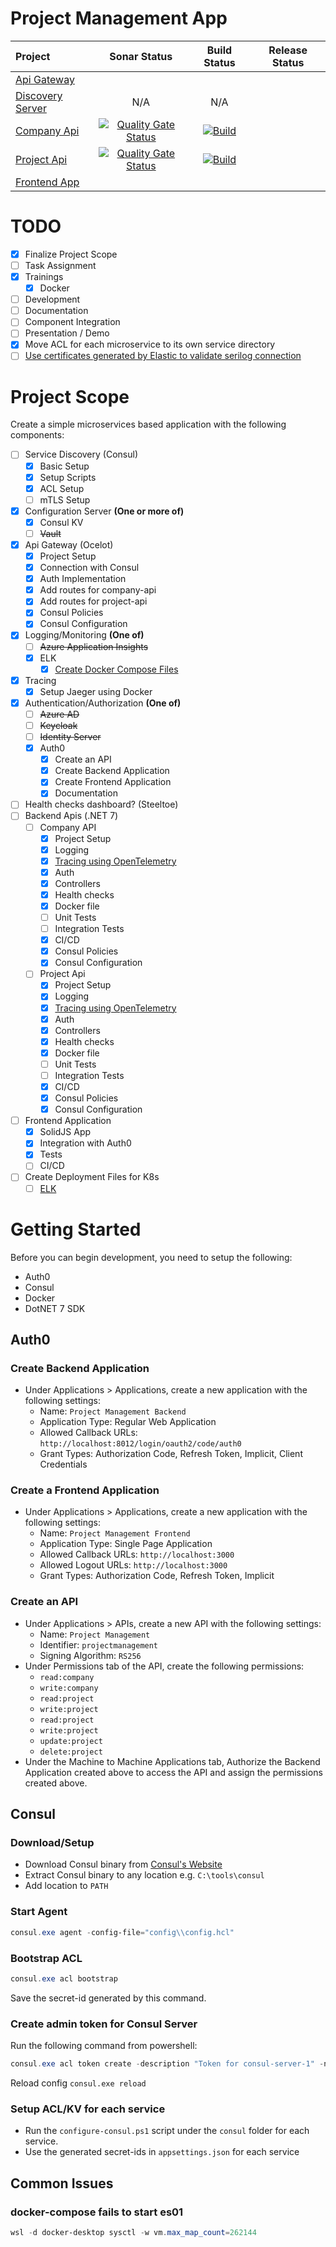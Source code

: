 # Project Management App

| Project                                                                                  |                                                                                                                Sonar Status                                                                                                                 |                                                                                                          Build Status                                                                                                          | Release Status |
|:-----------------------------------------------------------------------------------------|:-------------------------------------------------------------------------------------------------------------------------------------------------------------------------------------------------------------------------------------------:|:------------------------------------------------------------------------------------------------------------------------------------------------------------------------------------------------------------------------------:|:--------------:|
| [Api Gateway](https://github.com/afroze9/dotnet-projectmanagement-api-gateway)           |                                                                                                                                                                                                                                             |                                                                                                                                                                                                                                |                |
| [Discovery Server](https://github.com/afroze9/dotnet-projectmanagement-discovery-server) |                                                                                                                     N/A                                                                                                                     |                                                                                                              N/A                                                                                                               |                |
| [Company Api](https://github.com/afroze9/dotnet-projectmanagement-company-api)           | [![Quality Gate Status](https://sonarcloud.io/api/project_badges/measure?project=afroze9_dotnet-projectmanagement-company-api&metric=alert_status)](https://sonarcloud.io/summary/new_code?id=afroze9_dotnet-projectmanagement-company-api) | [![Build](https://github.com/afroze9/dotnet-projectmanagement-company-api/actions/workflows/dotnet.yml/badge.svg?branch=master)](https://github.com/afroze9/dotnet-projectmanagement-company-api/actions/workflows/dotnet.yml) |                |
| [Project Api](https://github.com/afroze9/dotnet-projectmanagement-project-api)           | [![Quality Gate Status](https://sonarcloud.io/api/project_badges/measure?project=afroze9_dotnet-projectmanagement-project-api&metric=alert_status)](https://sonarcloud.io/summary/new_code?id=afroze9_dotnet-projectmanagement-project-api) |        [![Build](https://github.com/afroze9/dotnet-projectmanagement-project-api/actions/workflows/dotnet.yml/badge.svg)](https://github.com/afroze9/dotnet-projectmanagement-project-api/actions/workflows/dotnet.yml)        |                |
| [Frontend App](https://github.com/afroze9/dotnet-projectmanagement-frontend-app)         |                                                                                                                                                                                                                                             |                                                                                                                                                                                                                                |                |

# TODO

* [x] Finalize Project Scope
* [ ] Task Assignment
* [x] Trainings
    * [x] Docker
* [ ] Development
* [ ] Documentation
* [ ] Component Integration
* [ ] Presentation / Demo
* [x] Move ACL for each microservice to its own service directory
* [ ] [Use certificates generated by Elastic to validate serilog connection](https://www.elastic.co/guide/en/elasticsearch/client/net-api/2.x/working-with-certificates.html)

# Project Scope

Create a simple microservices based application with the following components:

* [ ] Service Discovery (Consul)
    * [x] Basic Setup
    * [x] Setup Scripts
    * [x] ACL Setup
    * [ ] mTLS Setup
* [x] Configuration Server **(One or more of)**
    * [x] Consul KV
    * [ ] ~~Vault~~
* [x] Api Gateway (Ocelot)
    * [x] Project Setup
    * [x] Connection with Consul
    * [x] Auth Implementation
    * [x] Add routes for company-api
    * [x] Add routes for project-api
    * [x] Consul Policies
    * [x] Consul Configuration
* [x] Logging/Monitoring **(One of)**
    * [ ] ~~Azure Application Insights~~
    * [x] ELK
        * [x] [Create Docker Compose Files](https://www.elastic.co/guide/en/elasticsearch/reference/current/docker.html)
* [x] Tracing
    * [x] Setup Jaeger using Docker
* [x] Authentication/Authorization **(One of)**
    * [ ] ~~Azure AD~~
    * [ ] ~~Keycloak~~
    * [ ] ~~Identity Server~~
    * [x] Auth0
        * [x] Create an API
        * [x] Create Backend Application
        * [x] Create Frontend Application
        * [x] Documentation
* [ ] Health checks dashboard? (Steeltoe)
* [ ] Backend Apis (.NET 7)
    * [ ] Company API
        * [x] Project Setup
        * [x] Logging
        * [x] [Tracing using OpenTelemetry](https://github.com/open-telemetry/opentelemetry-dotnet/blob/main/src/OpenTelemetry.Instrumentation.AspNetCore/README.md)
        * [x] Auth
        * [x] Controllers
        * [x] Health checks
        * [x] Docker file
        * [ ] Unit Tests
        * [ ] Integration Tests
        * [x] CI/CD
        * [x] Consul Policies
        * [x] Consul Configuration
    * [ ] Project Api
        * [x] Project Setup
        * [x] Logging
        * [x] [Tracing using OpenTelemetry](https://github.com/open-telemetry/opentelemetry-dotnet/blob/main/src/OpenTelemetry.Instrumentation.AspNetCore/README.md)
        * [x] Auth
        * [x] Controllers
        * [x] Health checks
        * [x] Docker file
        * [ ] Unit Tests
        * [ ] Integration Tests
        * [x] CI/CD
        * [x] Consul Policies
        * [x] Consul Configuration
* [ ] Frontend Application
    * [x] SolidJS App
    * [x] Integration with Auth0
    * [x] Tests
    * [ ] CI/CD
* [ ] Create Deployment Files for K8s
    * [ ] [ELK](https://phoenixnap.com/kb/elasticsearch-kubernetes)

# Getting Started

Before you can begin development, you need to setup the following:

* Auth0
* Consul
* Docker
* DotNET 7 SDK

## Auth0

### Create Backend Application

* Under Applications > Applications, create a new application with the following settings:
    * Name: `Project Management Backend`
    * Application Type: Regular Web Application
    * Allowed Callback URLs: `http://localhost:8012/login/oauth2/code/auth0`
    * Grant Types: Authorization Code, Refresh Token, Implicit, Client Credentials

### Create a Frontend Application

* Under Applications > Applications, create a new application with the following settings:
    * Name: `Project Management Frontend`
    * Application Type: Single Page Application
    * Allowed Callback URLs: `http://localhost:3000`
    * Allowed Logout URLs: `http://localhost:3000`
    * Grant Types: Authorization Code, Refresh Token, Implicit

### Create an API

* Under Applications > APIs, create a new API with the following settings:
    * Name: `Project Management`
    * Identifier: `projectmanagement`
    * Signing Algorithm: `RS256`
* Under Permissions tab of the API, create the following permissions:
    * `read:company`
    * `write:company`
    * `read:project`
    * `write:project`
    * `read:project`
    * `write:project`
    * `update:project`
    * `delete:project`
* Under the Machine to Machine Applications tab, Authorize the Backend Application created above to access the API and
  assign the permissions created above.

## Consul

### Download/Setup

* Download Consul binary from [Consul's Website](https://developer.hashicorp.com/consul/downloads)
* Extract Consul binary to any location e.g. `C:\tools\consul`
* Add location to `PATH`

### Start Agent

```powershell
consul.exe agent -config-file="config\\config.hcl"
```

### Bootstrap ACL

```powershell
consul.exe acl bootstrap
```

Save the secret-id generated by this command.

### Create admin token for Consul Server

Run the following command from powershell:

```powershell
consul.exe acl token create -description "Token for consul-server-1" -node-identity "consul-server-1:az-1" -token="<bootstrap-token>"
```

Reload config `consul.exe reload`

### Setup ACL/KV for each service

* Run the `configure-consul.ps1` script under the `consul` folder for each service.
* Use the generated secret-ids in `appsettings.json` for each service

## Common Issues

### docker-compose fails to start es01

```powershell
wsl -d docker-desktop sysctl -w vm.max_map_count=262144
```
